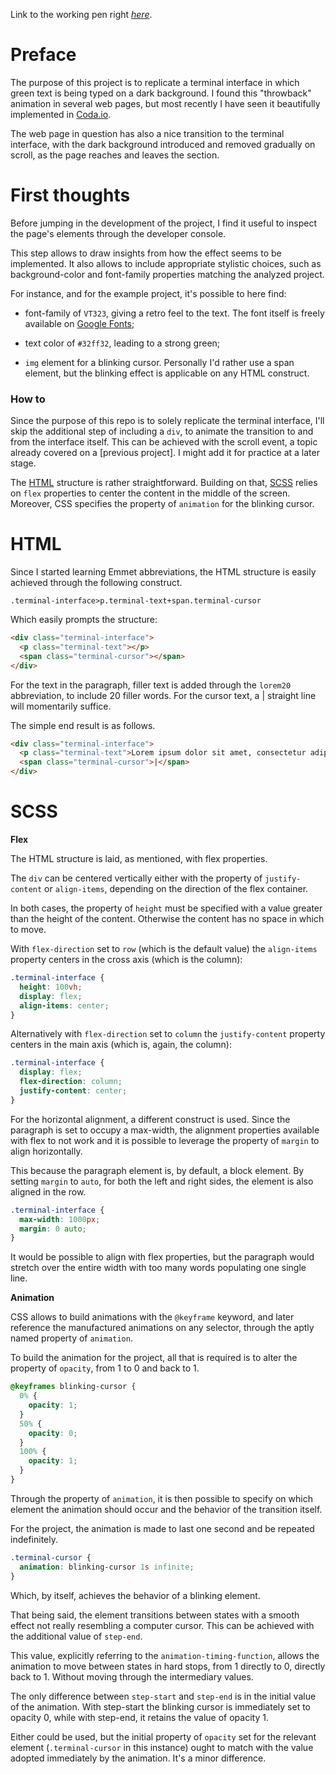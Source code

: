Link to the working pen right [*here*](https://codepen.io/borntofrappe/full/LQwvEE/).

# Preface

The purpose of this project is to replicate a terminal interface in which green text is being typed on a dark background. I found this "throwback" animation in several web pages, but most recently I have seen it beautifully implemented in [Coda.io](https://coda.io/welcome).

The web page in question has also a nice transition to the terminal interface, with the dark background introduced and removed gradually on scroll, as the page reaches and leaves the section.

# First thoughts

Before jumping in the development of the project, I find it useful to inspect the page's elements through the developer console.

This step allows to draw insights from how the effect seems to be implemented. It also allows to include appropriate stylistic choices, such as background-color and font-family properties matching the analyzed project.

For instance, and for the example project, it's possible to here find:

- font-family of `VT323`, giving a retro feel to the text. The font itself is freely available on [Google Fonts](https://fonts.google.com/specimen/VT323);

- text color of `#32ff32`, leading to a strong green;

- `img` element for a blinking cursor. Personally I'd rather use a span element, but the blinking effect is applicable on any HTML construct.

### How to

Since the purpose of this repo is to solely replicate the terminal interface, I'll skip the additional step of including a `div`, to animate the transition to and from the interface itself. This can be achieved with the scroll event, a topic already covered on a [previous project]. I might add it for practice at a later stage.

The [HTML](#html) structure is rather straightforward. Building on that, [SCSS](#css) relies on `flex` properties to center the content in the middle of the screen. Moreover, CSS  specifies the property of `animation` for the blinking cursor.

# HTML

Since I started learning Emmet abbreviations, the HTML structure is easily achieved through the following construct.

`.terminal-interface>p.terminal-text+span.terminal-cursor`

Which easily prompts the structure:

```HTML
<div class="terminal-interface">
  <p class="terminal-text"></p>
  <span class="terminal-cursor"></span>
</div>
```

For the text in the paragraph, filler text is added through the `lorem20` abbreviation, to include 20 filler words. For the cursor text, a | straight line will momentarily suffice.

The simple end result is as follows.

```HTML
<div class="terminal-interface">
  <p class="terminal-text">Lorem ipsum dolor sit amet, consectetur adipisicing elit. Vitae dolor tempora fugit aliquid mollitia qui excepturi fugiat ducimus nemo dicta.</p>
  <span class="terminal-cursor">|</span>
</div>
```

<!-- technically the lorem text ends with an overly-excited exclamation mark, which is substituted with a full period -->

# SCSS

**Flex**

The HTML structure is laid, as mentioned, with flex properties.

The `div` can be centered vertically either with the property of `justify-content` or `align-items`, depending on the direction of the flex container.

In both cases, the property of `height` must be specified with a value greater than the height of the content. Otherwise the content has no space in which to move.

With `flex-direction` set to `row` (which is the default value) the `align-items` property centers in the cross axis (which is the column):

```SCSS
.terminal-interface {
  height: 100vh;
  display: flex;
  align-items: center;
}
```

Alternatively with `flex-direction` set to `column` the `justify-content` property centers in the main axis (which is, again, the column):

```SCSS
.terminal-interface {  
  display: flex;
  flex-direction: column;
  justify-content: center;
}
```

For the horizontal alignment, a different construct is used. Since the paragraph is set to occupy a max-width, the alignment properties available with flex to not work and it is possible to leverage the property of `margin` to align horizontally.

This because the paragraph element is, by default, a block element. By setting `margin` to `auto`, for both the left and right sides, the element is also aligned in the row.

```SCSS
.terminal-interface {
  max-width: 1000px;
  margin: 0 auto;
}
```

It would be possible to align with flex properties, but the paragraph would stretch over the entire width with too many words populating one single line.

**Animation**

CSS allows to build animations with the `@keyframe` keyword, and later reference the manufactured animations on any selector, through the aptly named property of `animation`.

To build the animation for the project, all that is required is to alter the property of `opacity`, from 1 to 0 and back to 1.

```SCSS
@keyframes blinking-cursor {
  0% {
    opacity: 1;
  }
  50% {
    opacity: 0;
  }
  100% {
    opacity: 1;
  }
}
```

Through the property of `animation`, it is then possible to specify on which element the animation should occur and the behavior of the transition itself.

For the project, the animation is made to last one second and be repeated indefinitely.

```SCSS
.terminal-cursor {
  animation: blinking-cursor 1s infinite;
}
```

Which, by itself, achieves the behavior of a blinking element.

That being said, the element transitions between states with a smooth effect not really resembling a computer cursor. This can be achieved with the additional value of `step-end`.

This value, explicitly referring to the `animation-timing-function`, allows the animation to move between states in hard stops, from 1 directly to 0, directly back to 1. Without moving through the intermediary values.

The only difference between `step-start` and `step-end` is in the initial value of the animation. With step-start the blinking cursor is immediately set to opacity 0, while with step-end, it retains the value of opacity 1.

Either could be used, but the initial property of `opacity` set for the relevant element (`.terminal-cursor` in this instance) ought to match with the value adopted immediately by the animation. It's a minor difference.

